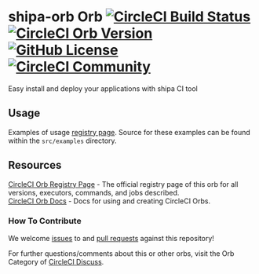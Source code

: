 # shipa-orb Orb [![CircleCI Build Status](https://circleci.com/gh/shipa/orb.svg?style=shield "CircleCI Build Status")](https://circleci.com/gh/shipa/orb) [![CircleCI Orb Version](https://img.shields.io/badge/endpoint.svg?url=https://badges.circleci.io/orb/shipa/orb)](https://circleci.com/orbs/registry/orb/shipa/orb) [![GitHub License](https://img.shields.io/badge/license-MIT-lightgrey.svg)](https://raw.githubusercontent.com/shipa/circleci-orb/master/LICENSE) [![CircleCI Community](https://img.shields.io/badge/community-CircleCI%20Discuss-343434.svg)](https://discuss.circleci.com/c/ecosystem/orbs)

Easy install and deploy your applications with shipa CI tool

## Usage

Examples of usage [registry page](https://circleci.com/orbs/registry/orb/shipa/orb#usage-examples). Source for these examples can be found within the `src/examples` directory.


## Resources

[CircleCI Orb Registry Page](https://circleci.com/orbs/registry/orb/shipa/orb) - The official registry page of this orb for all versions, executors, commands, and jobs described.  
[CircleCI Orb Docs](https://circleci.com/docs/2.0/orb-intro/#section=configuration) - Docs for using and creating CircleCI Orbs.  

### How To Contribute

We welcome [issues](https://github.com/shipa-corp/circleci-orb/issues) to and [pull requests](https://github.com/shipa-corp/circleci-orb/pulls) against this repository!


For further questions/comments about this or other orbs, visit the Orb Category of [CircleCI Discuss](https://discuss.circleci.com/c/orbs).
